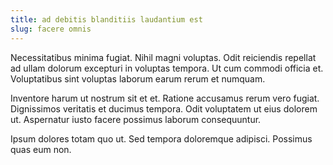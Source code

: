 ```yaml
---
title: ad debitis blanditiis laudantium est
slug: facere omnis
---
```


Necessitatibus minima fugiat. Nihil magni voluptas. Odit reiciendis repellat ad ullam dolorum excepturi in voluptas tempora. Ut cum commodi officia et. Voluptatibus sint voluptas laborum earum rerum et numquam.

Inventore harum ut nostrum sit et et. Ratione accusamus rerum vero fugiat. Dignissimos veritatis et ducimus tempora. Odit voluptatem ut eius dolorem ut. Aspernatur iusto facere possimus laborum consequuntur.

Ipsum dolores totam quo ut. Sed tempora doloremque adipisci. Possimus quas eum non.
